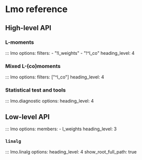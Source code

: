 # Lmo reference


## High-level API

### L-moments

::: lmo
    options:
      filters: 
      - "!l_weights"
      - "!^l_co"
      heading_level: 4

### Mixed L-(co)moments

::: lmo
    options:
      filters: ["^l_co"]
      heading_level: 4

### Statistical test and tools 

::: lmo.diagnostic
    options:
      heading_level: 4



## Low-level API


::: lmo
    options:
      members:
      - l_weights
      heading_level: 3

### `linalg`

::: lmo.linalg
    options:
      heading_level: 4
      show_root_full_path: true
